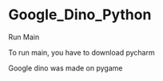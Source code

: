 # Google_Dino_Python

Run Main

To run main, you have to download pycharm

Google dino was made on pygame
